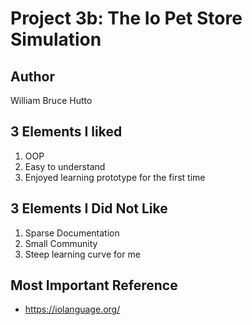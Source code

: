 # Project 3b: The Io Pet Store Simulation

## Author
William Bruce Hutto

## 3 Elements I liked
1. OOP
2. Easy to understand
3. Enjoyed learning prototype for the first time

## 3 Elements I Did Not Like
1. Sparse Documentation
2. Small Community
3. Steep learning curve for me

## Most Important Reference
- https://iolanguage.org/
